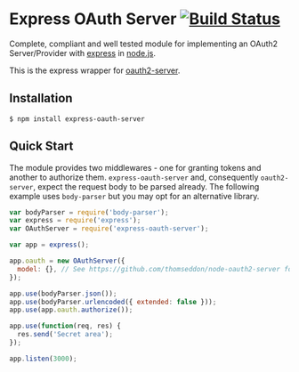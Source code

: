 # Express OAuth Server [![Build Status](https://travis-ci.org/oauthjs/express-oauth-server.png?branch=master)](https://travis-ci.org/oauthjs/express-oauth-server)

Complete, compliant and well tested module for implementing an OAuth2 Server/Provider with [express](https://github.com/expressjs/express) in [node.js](http://nodejs.org/).

This is the express wrapper for [oauth2-server](https://github.com/oauthjs/node-oauth2-server).

## Installation

    $ npm install express-oauth-server

## Quick Start

The module provides two middlewares - one for granting tokens and another to authorize them. `express-oauth-server` and, consequently `oauth2-server`, expect the request body to be parsed already.
The following example uses `body-parser` but you may opt for an alternative library.

```js
var bodyParser = require('body-parser');
var express = require('express');
var OAuthServer = require('express-oauth-server');

var app = express();

app.oauth = new OAuthServer({
  model: {}, // See https://github.com/thomseddon/node-oauth2-server for specification
});

app.use(bodyParser.json());
app.use(bodyParser.urlencoded({ extended: false }));
app.use(app.oauth.authorize());

app.use(function(req, res) {
  res.send('Secret area');
});

app.listen(3000);
```
